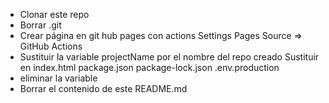 -   Clonar este repo
-   Borrar .git
-   Crear página en git hub pages con actions
    Settings
    Pages
    Source => GitHub Actions
-   Sustituir la variable projectName por el nombre del repo creado
    Sustituir en index.html
    package.json
    package-lock.json
    .env.production
-   eliminar la variable
-   Borrar el contenido de este README.md
